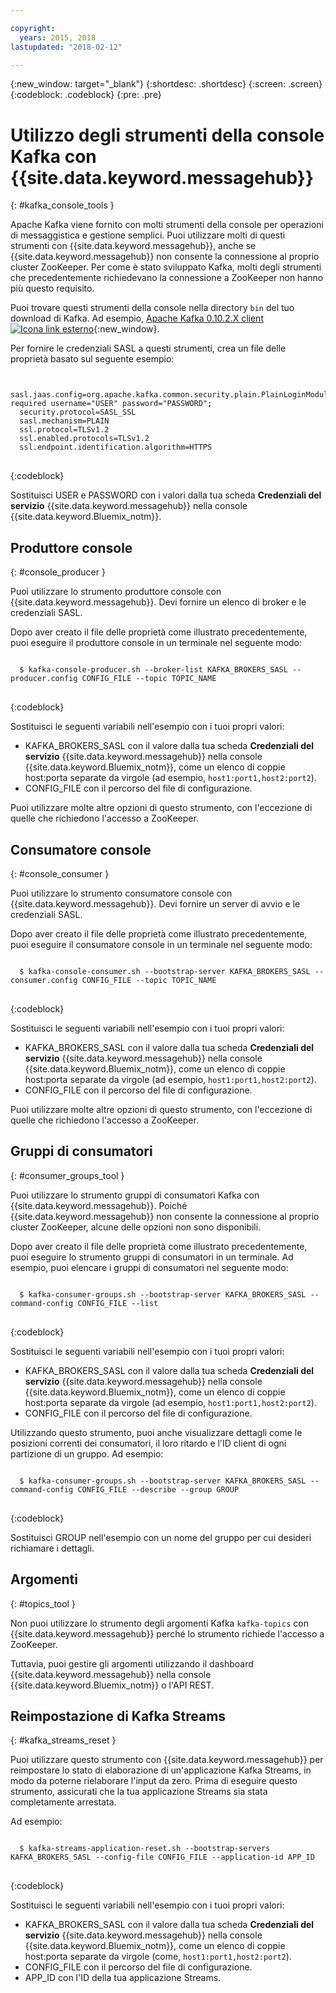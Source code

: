 ```yaml
---

copyright:
  years: 2015, 2018
lastupdated: "2018-02-12"

---
```


{:new_window: target="_blank"}
{:shortdesc: .shortdesc}
{:screen: .screen}
{:codeblock: .codeblock}
{:pre: .pre}


# Utilizzo degli strumenti della console Kafka con {{site.data.keyword.messagehub}}
{: #kafka_console_tools }

Apache Kafka viene fornito con molti strumenti della console per operazioni di messaggistica e gestione semplici. Puoi utilizzare molti di questi strumenti con {{site.data.keyword.messagehub}}, anche se {{site.data.keyword.messagehub}} non consente la connessione al proprio cluster ZooKeeper. Per come è stato sviluppato Kafka, molti degli strumenti che precedentemente richiedevano la connessione a ZooKeeper non hanno più questo requisito.

Puoi trovare questi strumenti della console nella directory <code>bin</code> del tuo download di Kafka. Ad esempio, [Apache Kafka 0.10.2.X client ![Icona link esterno](../../icons/launch-glyph.svg "Icona link esterno")](https://www.apache.org/dyn/closer.cgi?path=/kafka/0.10.2.1/kafka_2.11-0.10.2.1.tgz){:new_window}.

Per fornire le credenziali SASL a questi strumenti, crea un file delle proprietà basato sul seguente esempio:

<pre>
<code>
  sasl.jaas.config=org.apache.kafka.common.security.plain.PlainLoginModule required username="USER" password="PASSWORD";
  security.protocol=SASL_SSL
  sasl.mechanism=PLAIN
  ssl.protocol=TLSv1.2
  ssl.enabled.protocols=TLSv1.2
  ssl.endpoint.identification.algorithm=HTTPS
</code>
</pre>
{:codeblock}

Sostituisci USER e PASSWORD con i valori dalla tua scheda **Credenziali del servizio** {{site.data.keyword.messagehub}} nella console
{{site.data.keyword.Bluemix_notm}}.


## Produttore console
{: #console_producer }

Puoi utilizzare lo strumento produttore console con {{site.data.keyword.messagehub}}. Devi fornire un elenco di broker e le credenziali SASL.

Dopo aver creato il file delle proprietà come illustrato precedentemente, puoi eseguire il produttore console in un terminale nel seguente modo:

<pre>
<code>
  $ kafka-console-producer.sh --broker-list KAFKA_BROKERS_SASL --producer.config CONFIG_FILE --topic TOPIC_NAME
</code>
</pre>
{:codeblock}

Sostituisci le seguenti variabili nell'esempio con i tuoi propri valori:
* KAFKA_BROKERS_SASL con il valore dalla tua scheda **Credenziali del servizio** {{site.data.keyword.messagehub}} nella console {{site.data.keyword.Bluemix_notm}}, come un elenco di coppie host:porta separate da virgole (ad esempio, `host1:port1,host2:port2`). 
* CONFIG_FILE con il percorso del file di configurazione. 

Puoi utilizzare molte altre opzioni di questo strumento, con l'eccezione di quelle che richiedono l'accesso a ZooKeeper.


## Consumatore console
{: #console_consumer }

Puoi utilizzare lo strumento consumatore console con {{site.data.keyword.messagehub}}. Devi fornire un server di avvio e le credenziali SASL.

Dopo aver creato il file delle proprietà come illustrato precedentemente, puoi eseguire il consumatore console in un terminale nel seguente modo:

<pre>
<code>
  $ kafka-console-consumer.sh --bootstrap-server KAFKA_BROKERS_SASL --consumer.config CONFIG_FILE --topic TOPIC_NAME 
</code>
</pre>
{:codeblock}

Sostituisci le seguenti variabili nell'esempio con i tuoi propri valori:
* KAFKA_BROKERS_SASL con il valore dalla tua scheda **Credenziali del servizio** {{site.data.keyword.messagehub}} nella console {{site.data.keyword.Bluemix_notm}}, come un elenco di coppie host:porta separate da virgole (ad esempio, `host1:port1,host2:port2`). 
* CONFIG_FILE con il percorso del file di configurazione. 

Puoi utilizzare molte altre opzioni di questo strumento, con l'eccezione di quelle che richiedono l'accesso a ZooKeeper.


## Gruppi di consumatori
{: #consumer_groups_tool }

Puoi utilizzare lo strumento gruppi di consumatori Kafka con {{site.data.keyword.messagehub}}. Poiché {{site.data.keyword.messagehub}} non consente la connessione al proprio cluster ZooKeeper, alcune delle opzioni non sono disponibili.

Dopo aver creato il file delle proprietà come illustrato precedentemente, puoi eseguire lo strumento gruppi di consumatori in un terminale. Ad esempio, puoi elencare i gruppi di consumatori nel seguente modo:

<pre>
<code>
  $ kafka-consumer-groups.sh --bootstrap-server KAFKA_BROKERS_SASL --command-config CONFIG_FILE --list
</code>
</pre>
{:codeblock}

Sostituisci le seguenti variabili nell'esempio con i tuoi propri valori:
* KAFKA_BROKERS_SASL con il valore dalla tua scheda **Credenziali del servizio** {{site.data.keyword.messagehub}} nella console {{site.data.keyword.Bluemix_notm}}, come un elenco di coppie host:porta separate da virgole (ad esempio, `host1:port1,host2:port2`). 
* CONFIG_FILE con il percorso del file di configurazione.

Utilizzando questo strumento, puoi anche visualizzare dettagli come le posizioni correnti dei consumatori, il loro ritardo e l'ID client di ogni partizione di un gruppo. Ad esempio:

<pre>
<code>
  $ kafka-consumer-groups.sh --bootstrap-server KAFKA_BROKERS_SASL --command-config CONFIG_FILE --describe --group GROUP
</code>
</pre>
{:codeblock}

Sostituisci GROUP nell'esempio con un nome del gruppo per cui desideri richiamare i dettagli. 


## Argomenti
{: #topics_tool }

Non puoi utilizzare lo strumento degli argomenti Kafka `kafka-topics` con {{site.data.keyword.messagehub}} perché lo strumento richiede l'accesso a ZooKeeper.

Tuttavia, puoi gestire gli argomenti utilizzando il dashboard {{site.data.keyword.messagehub}} nella console {{site.data.keyword.Bluemix_notm}} o l'API REST.


## Reimpostazione di Kafka Streams
{: #kafka_streams_reset }

Puoi utilizzare questo strumento con {{site.data.keyword.messagehub}} per reimpostare lo stato di elaborazione di un'applicazione Kafka Streams, in modo da poterne rielaborare l'input da zero. Prima di eseguire questo strumento, assicurati che la tua applicazione Streams sia stata completamente arrestata.

Ad esempio:

<pre>
<code>
  $ kafka-streams-application-reset.sh --bootstrap-servers KAFKA_BROKERS_SASL --config-file CONFIG_FILE --application-id APP_ID
</code>
</pre>
{:codeblock}

Sostituisci le seguenti variabili nell'esempio con i tuoi propri valori:
* KAFKA_BROKERS_SASL con il valore dalla tua scheda **Credenziali del servizio** {{site.data.keyword.messagehub}} nella console {{site.data.keyword.Bluemix_notm}}, come un elenco di coppie host:porta separate da virgole (come, `host1:port1,host2:port2`). 
* CONFIG_FILE con il percorso del file di configurazione. 
* APP_ID con l'ID della tua applicazione Streams.

